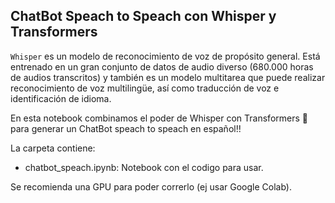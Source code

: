 ## ChatBot Speach to Speach con Whisper y Transformers 

`Whisper` es un modelo de reconocimiento de voz de propósito general. Está entrenado en un gran conjunto de datos de audio diverso (680.000 horas de audios transcritos) y también es un modelo multitarea que puede realizar reconocimiento de voz multilingüe, así como traducción de voz e identificación de idioma.

En esta notebook combinamos el poder de Whisper con Transformers 🤗 para generar un ChatBot speach to speach en español!!

La carpeta contiene:
- chatbot_speach.ipynb: Notebook con el codigo para usar.

Se recomienda una GPU para poder correrlo (ej usar Google Colab).